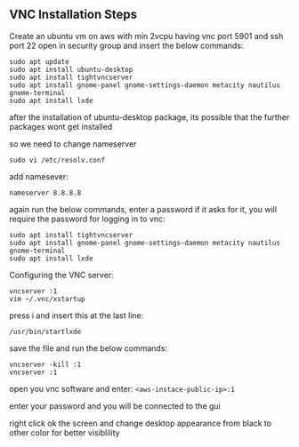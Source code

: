 ## VNC Installation Steps

Create an ubuntu vm on aws with min 2vcpu having vnc port 5901 and ssh port 22 open in security group and insert the below commands:
```
sudo apt update
sudo apt install ubuntu-desktop
sudo apt install tightvncserver
sudo apt install gnome-panel gnome-settings-daemon metacity nautilus gnome-terminal
sudo apt install lxde
```

after the installation of ubuntu-desktop package, its possible that the further packages wont get installed

so we need to change nameserver
```
sudo vi /etc/resolv.conf
```

add namesever:
```
nameserver 8.8.8.8
```

again run the below commands, enter a password if it asks for it, you will require the password for logging in to vnc:
```
sudo apt install tightvncserver
sudo apt install gnome-panel gnome-settings-daemon metacity nautilus gnome-terminal
sudo apt install lxde
```
Configuring the VNC server:
```
vncserver :1
vim ~/.vnc/xstartup
```

press i and insert this at the last line:
```
/usr/bin/startlxde
```

save the file and run the below commands:
```
vncserver -kill :1
vncserver :1
```

open you vnc software and enter: `<aws-instace-public-ip>:1`

enter your password and you will be connected to the gui

right click ok the screen and change desktop appearance from black to other color for better visiblility
